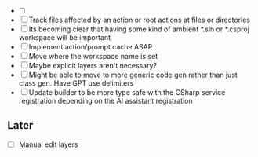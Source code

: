 
- [ ] 
- [ ] Track files affected by an action or root actions at files or directories
- [ ] Its becoming clear that having some kind of ambient *.sln or *.csproj workspace will be important
- [ ] Implement action/prompt cache ASAP
- [ ] Move where the workspace name is set
- [ ] Maybe explicit layers aren't necessary?
- [ ] Might be able to move to more generic code gen rather than just class gen. Have GPT use delimiters
- [ ] Update builder to be more type safe with the CSharp service registration depending on the AI assistant registration

## Later

- [ ] Manual edit layers